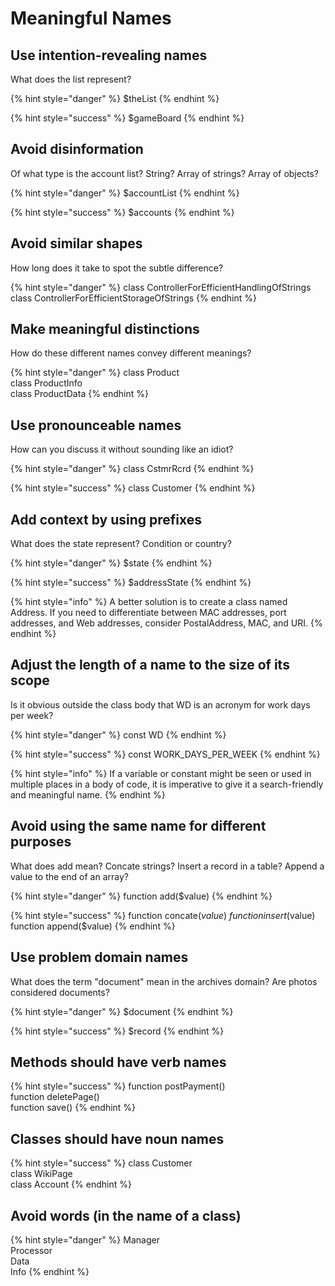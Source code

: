 # Meaningful Names

## Use intention-revealing names

What does the list represent?

{% hint style="danger" %}
$theList
{% endhint %}

{% hint style="success" %}
$gameBoard
{% endhint %}

## Avoid disinformation

Of what type is the account list? String? Array of strings? Array of objects?

{% hint style="danger" %}
$accountList
{% endhint %}

{% hint style="success" %}
$accounts
{% endhint %}

## Avoid similar shapes

How long does it take to spot the subtle difference?

{% hint style="danger" %}
class ControllerForEfficientHandlingOfStrings\
class ControllerForEfficientStorageOfStrings
{% endhint %}

## Make meaningful distinctions

How do these different names convey different meanings?

{% hint style="danger" %}
class Product\
class ProductInfo\
class ProductData
{% endhint %}

## Use pronounceable names

How can you discuss it without sounding like an idiot?

{% hint style="danger" %}
class CstmrRcrd
{% endhint %}

{% hint style="success" %}
class Customer
{% endhint %}

## Add context by using prefixes

What does the state represent? Condition or country?

{% hint style="danger" %}
$state
{% endhint %}

{% hint style="success" %}
$addressState
{% endhint %}

{% hint style="info" %}
A better solution is to create a class named Address. If you need to differentiate between MAC addresses, port addresses, and Web addresses, consider PostalAddress, MAC, and URI.
{% endhint %}

## Adjust the length of a name to the size of its scope

Is it obvious outside the class body that WD is an acronym for work days per week?

{% hint style="danger" %}
const WD
{% endhint %}

{% hint style="success" %}
const WORK_DAYS_PER_WEEK
{% endhint %}

{% hint style="info" %}
If a variable or constant might be seen or used in multiple places in a body of code, it is imperative to give it a search-friendly and meaningful name.
{% endhint %}

## Avoid using the same name for different purposes

What does add mean? Concate strings? Insert a record in a table? Append a value to the end of an array?

{% hint style="danger" %}
function add($value)
{% endhint %}

{% hint style="success" %}
function concate($value)\
function insert($value)\
function append($value)
{% endhint %}

## Use problem domain names

What does the term "document" mean in the archives domain? Are photos considered documents?

{% hint style="danger" %}
$document
{% endhint %}

{% hint style="success" %}
$record
{% endhint %}

## Methods should have verb names

{% hint style="success" %}
function postPayment()\
function deletePage()\
function save()
{% endhint %}

## Classes should have noun names

{% hint style="success" %}
class Customer\
class WikiPage\
class Account
{% endhint %}

## Avoid words (in the name of a class)

{% hint style="danger" %}
Manager\
Processor\
Data\
Info
{% endhint %}
